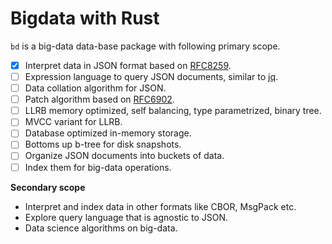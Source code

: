 Bigdata with Rust
=================

`bd` is a big-data data-base package with following primary scope.

* [x] Interpret data in JSON format based on [RFC8259][jsonrfc].
* [ ] Expression language to query JSON documents, similar to [jq][jq].
* [ ] Data collation algorithm for JSON.
* [ ] Patch algorithm based on [RFC6902][jsonpatch].
* [ ] LLRB memory optimized, self balancing, type parametrized, binary tree.
* [ ] MVCC variant for LLRB.
* [ ] Database optimized in-memory storage.
* [ ] Bottoms up b-tree for disk snapshots.
* [ ] Organize JSON documents into buckets of data.
* [ ] Index them for big-data operations.

**Secondary scope**

* Interpret and index data in other formats like CBOR, MsgPack etc.
* Explore query language that is agnostic to JSON.
* Data science algorithms on big-data.

[jq]: https://stedolan.github.io/jq/manual
[jsonpatch]: https://tools.ietf.org/html/rfc6902
[jsonrfc]: https://tools.ietf.org/html/rfc8259
